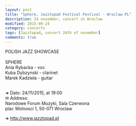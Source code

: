 ```yaml
---
layout: post
title: "Sphere, Jazztopad Festival Festival - Wroclaw PL"
description: 24 november, concert in Wroclaw
modified: 2015-09-24
category: concerts
tags: [Jazztopad, concert 24th of november]
comments: true
---
```

POLISH JAZZ SHOWCASE<br><br>
SPHERE<br>
Ania Rybacka - voc<br>
Kuba Dybzynski - clarinet<br>
Marek Kadziela - guitar<br><br>

➜ Dato: 24/11/2015, at 19:00<br>
✉ Address:<br>
Narodowe Forum Muzyki, Sala Czerwona<br>
plac Wolnosci 1, 50-071 Wroclaw<br>

➜ <a href="http://www.jazztopad.pl">http://www.jazztopad.pl</a>







